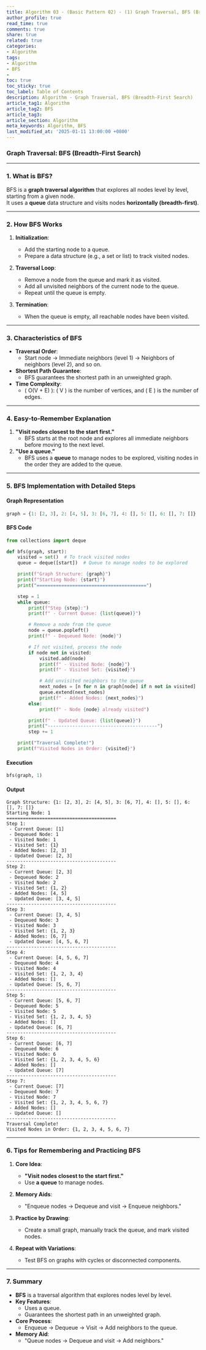 ```yaml
---
title: Algorithm 03 - (Basic Pattern 02) - (1) Graph Traversal, BFS (Breadth-First Search)
author_profile: true
read_time: true
comments: true
share: true
related: true
categories:
- Algorithm
tags:
- Algorithm
- BFS
- 
toc: true
toc_sticky: true
toc_label: Table of Contents
description: Algorithm - Graph Traversal, BFS (Breadth-First Search)
article_tag1: Algorithm
article_tag2: BFS
article_tag3: 
article_section: Algorithm
meta_keywords: Algorithm, BFS
last_modified_at: '2025-01-11 13:00:00 +0800'
---
```


### **Graph Traversal: BFS (Breadth-First Search)**

---

### **1. What is BFS?**

BFS is a **graph traversal algorithm** that explores all nodes level by level, starting from a given node.  
It uses a **queue** data structure and visits nodes **horizontally (breadth-first)**.

---

### **2. How BFS Works**

1. **Initialization**:
   - Add the starting node to a queue.
   - Prepare a data structure (e.g., a set or list) to track visited nodes.

2. **Traversal Loop**:
   - Remove a node from the queue and mark it as visited.
   - Add all unvisited neighbors of the current node to the queue.
   - Repeat until the queue is empty.

3. **Termination**:
   - When the queue is empty, all reachable nodes have been visited.

---

### **3. Characteristics of BFS**

- **Traversal Order**:
  - Start node → Immediate neighbors (level 1) → Neighbors of neighbors (level 2), and so on.
- **Shortest Path Guarantee**:
  - BFS guarantees the shortest path in an unweighted graph.
- **Time Complexity**:
  - \( O(V + E) \): \( V \) is the number of vertices, and \( E \) is the number of edges.

---

### **4. Easy-to-Remember Explanation**

1. **"Visit nodes closest to the start first."**
   - BFS starts at the root node and explores all immediate neighbors before moving to the next level.
2. **"Use a queue."**
   - BFS uses a **queue** to manage nodes to be explored, visiting nodes in the order they are added to the queue.

---

### **5. BFS Implementation with Detailed Steps**

#### **Graph Representation**
```python
graph = {1: [2, 3], 2: [4, 5], 3: [6, 7], 4: [], 5: [], 6: [], 7: []}
```

#### **BFS Code**
```python
from collections import deque

def bfs(graph, start):
    visited = set()  # To track visited nodes
    queue = deque([start])  # Queue to manage nodes to be explored

    print(f"Graph Structure: {graph}")
    print(f"Starting Node: {start}")
    print("========================================")

    step = 1
    while queue:
        print(f"Step {step}:")
        print(f" - Current Queue: {list(queue)}")

        # Remove a node from the queue
        node = queue.popleft()
        print(f" - Dequeued Node: {node}")

        # If not visited, process the node
        if node not in visited:
            visited.add(node)
            print(f" - Visited Node: {node}")
            print(f" - Visited Set: {visited}")

            # Add unvisited neighbors to the queue
            next_nodes = [n for n in graph[node] if n not in visited]
            queue.extend(next_nodes)
            print(f" - Added Nodes: {next_nodes}")
        else:
            print(f" - Node {node} already visited")

        print(f" - Updated Queue: {list(queue)}")
        print("----------------------------------------")
        step += 1

    print("Traversal Complete!")
    print(f"Visited Nodes in Order: {visited}")
```

#### **Execution**
```python
bfs(graph, 1)
```

#### **Output**
```
Graph Structure: {1: [2, 3], 2: [4, 5], 3: [6, 7], 4: [], 5: [], 6: [], 7: []}
Starting Node: 1
========================================
Step 1:
 - Current Queue: [1]
 - Dequeued Node: 1
 - Visited Node: 1
 - Visited Set: {1}
 - Added Nodes: [2, 3]
 - Updated Queue: [2, 3]
----------------------------------------
Step 2:
 - Current Queue: [2, 3]
 - Dequeued Node: 2
 - Visited Node: 2
 - Visited Set: {1, 2}
 - Added Nodes: [4, 5]
 - Updated Queue: [3, 4, 5]
----------------------------------------
Step 3:
 - Current Queue: [3, 4, 5]
 - Dequeued Node: 3
 - Visited Node: 3
 - Visited Set: {1, 2, 3}
 - Added Nodes: [6, 7]
 - Updated Queue: [4, 5, 6, 7]
----------------------------------------
Step 4:
 - Current Queue: [4, 5, 6, 7]
 - Dequeued Node: 4
 - Visited Node: 4
 - Visited Set: {1, 2, 3, 4}
 - Added Nodes: []
 - Updated Queue: [5, 6, 7]
----------------------------------------
Step 5:
 - Current Queue: [5, 6, 7]
 - Dequeued Node: 5
 - Visited Node: 5
 - Visited Set: {1, 2, 3, 4, 5}
 - Added Nodes: []
 - Updated Queue: [6, 7]
----------------------------------------
Step 6:
 - Current Queue: [6, 7]
 - Dequeued Node: 6
 - Visited Node: 6
 - Visited Set: {1, 2, 3, 4, 5, 6}
 - Added Nodes: []
 - Updated Queue: [7]
----------------------------------------
Step 7:
 - Current Queue: [7]
 - Dequeued Node: 7
 - Visited Node: 7
 - Visited Set: {1, 2, 3, 4, 5, 6, 7}
 - Added Nodes: []
 - Updated Queue: []
----------------------------------------
Traversal Complete!
Visited Nodes in Order: {1, 2, 3, 4, 5, 6, 7}
```

---

### **6. Tips for Remembering and Practicing BFS**

1. **Core Idea**:
   - **"Visit nodes closest to the start first."**
   - Use **a queue** to manage nodes.

2. **Memory Aids**:
   - "Enqueue nodes → Dequeue and visit → Enqueue neighbors."

3. **Practice by Drawing**:
   - Create a small graph, manually track the queue, and mark visited nodes.

4. **Repeat with Variations**:
   - Test BFS on graphs with cycles or disconnected components.

---

### **7. Summary**
- **BFS** is a traversal algorithm that explores nodes level by level.
- **Key Features**:
  - Uses a queue.
  - Guarantees the shortest path in an unweighted graph.
- **Core Process**:
  - Enqueue → Dequeue → Visit → Add neighbors to the queue.
- **Memory Aid**:
  - "Queue nodes → Dequeue and visit → Add neighbors."